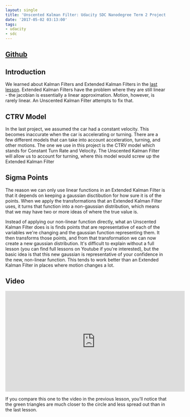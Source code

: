 ```yaml
---
layout: single
title: 'Unscented Kalman Filter: Udacity SDC Nanodegree Term 2 Project 2'
date: '2017-05-02 03:13:00'
tags:
- udacity
- sdc
---
```


## [Github](https://github.com/jaredjxyz/CarND-Unscented-Kalman-Filter)

## Introduction

We learned about Kalman Filters and Extended Kalman Filters in the [last lesson](http://ghost.jaredj.xyz/extended-kalman-filter-udacity-sdc-nanodegree-term-2-project-1/). Extended Kalman Filters have the problem where they are still linear - the jacobian is essentially a linear approximation. Motion, however, is rarely linear. An Unscented Kalman Filter attempts to fix that.

## CTRV Model

In the last project, we assumed the car had a constant velocity. This becomes inaccurate when the car is accelerating or turning. There are a few different models that can take into account acceleration, turning, and other motions. The one we use in this project is the CTRV model which stands for Constant Turn Rate and Velocity. The Unscented Kalman Filter will allow us to account for turning, where this model would screw up the Extended Kalman Filter

## Sigma Points

The reason we can only use linear functions in an Extended Kalman Filter is that it depends on keeping a gaussian disctibution for how sure it is of the points. When we apply the transformations that an Extended Kalman Filter uses, it turns that function into a non-gaussian distribution, which means that we may have two or more ideas of where the true value is.

Instead of applying our non-linear function directly, what an Unscented Kalman Filter does is is finds points that are representative of each of the variables we're changing and the gaussian function representing them. It then transforms those points, and from that transformation we can now create a new gaussian distribution. It's difficult to explain without a full lesson (you can find full lessons on Youtube if you're interested), but the basic idea is that this new gaussian is representative of your confidence in the new, non-linear function. This tends to work better than an Extended Kalman Filter in places where motion changes a lot.

## Video
<iframe width="560" height="315" src="https://www.youtube.com/embed/L8rUOcP5imE" frameborder="0" gesture="media" allow="encrypted-media" allowfullscreen></iframe>

If you compare this one to the video in the previous lesson, you'll notice that the green triangles are much closer to the circle and less spread out than in the last lesson.